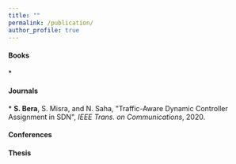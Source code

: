 ```yaml
---
title: ""
permalink: /publication/
author_profile: true
---
```


<h4>Books</h4>
* 

<h4>Journals</h4>
* <b>S. Bera</b>, S. Misra, and N. Saha, "Traffic-Aware Dynamic Controller Assignment in SDN", <i>IEEE Trans. on Communications</i>, 2020.

<h4>Conferences</h4>


<h4>Thesis</h4>
